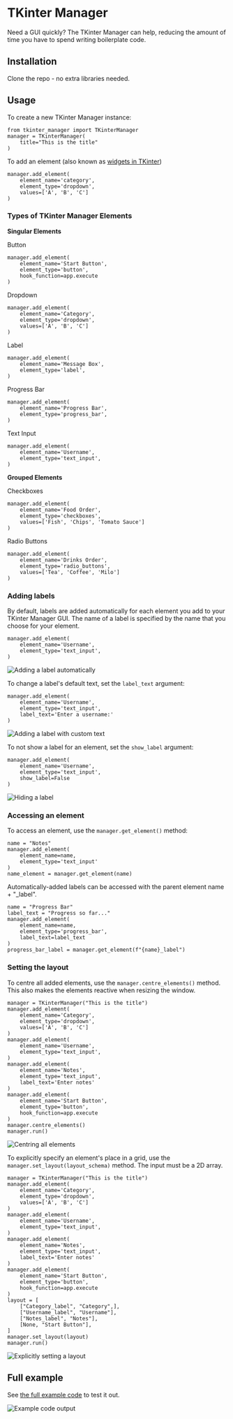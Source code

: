 # TKinter Manager
Need a GUI quickly? The TKinter Manager can help, reducing the amount of time you have to spend writing boilerplate code.

## Installation
Clone the repo - no extra libraries needed.

## Usage
To create a new TKinter Manager instance:
```
from tkinter_manager import TKinterManager
manager = TKinterManager(
    title="This is the title"
)
```

To add an element (also known as [widgets in TKinter](https://www.geeksforgeeks.org/what-are-widgets-in-tkinter/))
```
manager.add_element(
	element_name='category',
	element_type='dropdown',
    values=['A', 'B', 'C']
)
```

### Types of TKinter Manager Elements

**Singular Elements**

Button
```
manager.add_element(
	element_name='Start Button',
	element_type='button',
	hook_function=app.execute
)
```

Dropdown
```
manager.add_element(
	element_name='Category',
	element_type='dropdown',
    values=['A', 'B', 'C']
)
```

Label
```
manager.add_element(
	element_name='Message Box',
	element_type='label',
)
```

Progress Bar
```
manager.add_element(
	element_name='Progress Bar',
	element_type='progress_bar',
)
```

Text Input
```
manager.add_element(
	element_name='Username',
	element_type='text_input',
)
```

**Grouped Elements**  

Checkboxes
```
manager.add_element(
	element_name='Food Order',
	element_type='checkboxes',
	values=['Fish', 'Chips', 'Tomato Sauce']
)
```

Radio Buttons
```
manager.add_element(
	element_name='Drinks Order',
	element_type='radio_buttons',
    values=['Tea', 'Coffee', 'Milo']
)
```

### Adding labels
By default, labels are added automatically for each element you add to your TKinter Manager GUI. The name of a label is specified by the name that you choose for your element.  

```
manager.add_element(
	element_name='Username',
	element_type='text_input',
)
```

![Adding a label automatically](img/automatic_label.jpg)

To change a label's default text, set the `label_text` argument:

```
manager.add_element(
	element_name='Username',
	element_type='text_input',
    label_text='Enter a username:'
)
```

![Adding a label with custom text](img/label_text.jpg)

To not show a label for an element, set the `show_label` argument:

```
manager.add_element(
	element_name='Username',
	element_type='text_input',
    show_label=False
)
```

![Hiding a label](img/no_label.jpg)

### Accessing an element
To access an element, use the `manager.get_element()` method:
```
name = "Notes"
manager.add_element(
	element_name=name,
	element_type='text_input'
)
name_element = manager.get_element(name)
```

Automatically-added labels can be accessed with the parent element name + "\_label".
```
name = "Progress Bar"
label_text = "Progress so far..."
manager.add_element(
	element_name=name,
	element_type='progress_bar',
    label_text=label_text
)
progress_bar_label = manager.get_element(f"{name}_label")
```


### Setting the layout
To centre all added elements, use the `manager.centre_elements()` method. This also makes the elements reactive when resizing the window.

```
manager = TKinterManager("This is the title")
manager.add_element(
	element_name='Category',
	element_type='dropdown',
    values=['A', 'B', 'C']
)
manager.add_element(
	element_name='Username',
	element_type='text_input',
)
manager.add_element(
	element_name='Notes',
	element_type='text_input',
	label_text='Enter notes'
)
manager.add_element(
	element_name='Start Button',
	element_type='button',
	hook_function=app.execute
)
manager.centre_elements()
manager.run()
```

![Centring all elements](img/example_centred.jpg)

To explicitly specify an element's place in a grid, use the `manager.set_layout(layout_schema)` method. The input must be a 2D array.

```
manager = TKinterManager("This is the title")
manager.add_element(
	element_name='Category',
	element_type='dropdown',
    values=['A', 'B', 'C']
)
manager.add_element(
	element_name='Username',
	element_type='text_input',
)
manager.add_element(
	element_name='Notes',
	element_type='text_input',
	label_text='Enter notes'
)
manager.add_element(
	element_name='Start Button',
	element_type='button',
	hook_function=app.execute
)
layout = [
    ["Category_label", "Category",],
    ["Username_label", "Username"],
    ["Notes_label", "Notes"],
    [None, "Start Button"],
]
manager.set_layout(layout)
manager.run()
```

![Explicitly setting a layout](img/set_layout.jpg)

## Full example
See [the full example code](/examples/full.py) to test it out.  

![Example code output](img/example_code.jpg)